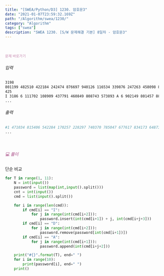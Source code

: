 ```yaml
---
title: "[SWEA/Python/D3] 1230. 암호문3"
date: "2021-01-07T23:59:32.169Z"
path: "/Algorithm/swea/1230/"
category: "Algorithm"
tags: ["swea"]
description: "SWEA 1230. [S/W 문제해결 기본] 8일차 - 암호문3"
---
```


<br />

<a href="https://swexpertacademy.com/main/code/problem/problemDetail.do?contestProbId=AV14zIwqAHwCFAYD&categoryId=AV14zIwqAHwCFAYD&categoryType=CODE" style="color:#C587AE;text-decoration:none;"><small>문제 바로가기</small></a>

###### 입력

```sh
3198
801199 482510 422184 242474 876697 940126 116534 339876 247263 458098 825098 223019 514111 303365 893555 243643 601338 454353 574796 689563 658854 865075 999888 791926 506889 150144 881247 837754 384870 933366 151318 687639 496390 595628 735176 968833 750368...
425
I 3186 6 111702 108909 437791 460849 808743 573893 A 6 902149 801457 885061 112389 207283 358796 A 1 989955 D 1100 5 D 613 9 D 998 1 D 2199 8 D 587 6 D 143 8 D 1945 6 I 5 1 362947 I 7 4 625354 271596 881263 415567 D 2452 10 A 6 351214 252282 334858 374262 106813 994606 I 1511 6 620092 829075 862184 856364 360195 511867 D 1320 6 A 8 871822 227120 817588 231183 650912 326064 820579 435543 D 2700 9 D 2175 9...
...
```

###### 출력

```sh
#1 471034 815406 542284 170257 228297 740370 785047 677617 834173 648732
...
```

<br />

##### <h5 style="color:#C587AE;">💻 풀이</h5>

단순 비교

```python
for T in range(1, 11):
    N = int(input())
    password = list(map(int,input().split()))
    cnt = int(input())
    cmd = list(input().split())

    for i in range(len(cmd)):
        if cmd[i] == "I":
            for j in range(int(cmd[i+2])):
                password.insert(int(cmd[i+1]) + j, int(cmd[i+j+3]))
        if cmd[i] == "D":
            for j in range(int(cmd[i+2])):
                password.remove(password[int(cmd[i+1])])
        if cmd[i] == "A":
            for j in range(int(cmd[i+1])):
                password.append(int(cmd[i+j+2]))

    print("#{}".format(T), end=" ")
    for i in range(10):
        print(password[i], end=" ")
    print()
```

<br />